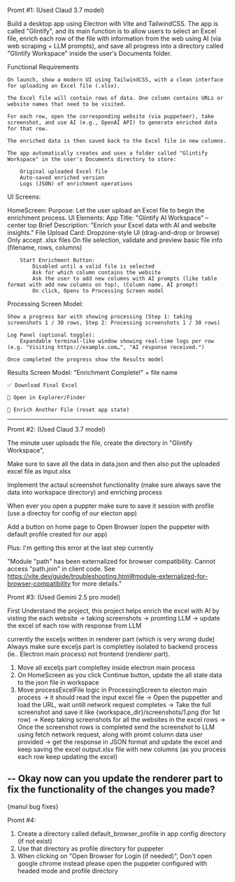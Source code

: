 Promt #1: (Used Claud 3.7 model)

Build a desktop app using Electron with Vite and TailwindCSS. The app is called "Glintify", and its main function is to allow users to select an Excel file, enrich each row of the file with information from the web using AI (via web scraping + LLM prompts), and save all progress into a directory called "Glintify Workspace" inside the user's Documents folder.


Functional Requirements

    On launch, show a modern UI using TailwindCSS, with a clean interface for uploading an Excel file (.xlsx).

    The Excel file will contain rows of data. One column contains URLs or website names that need to be visited.

    For each row, open the corresponding website (via puppeteer), take screenshot, and use AI (e.g., OpenAI API) to generate enriched data for that row.

    The enriched data is then saved back to the Excel file in new columns.

    The app automatically creates and uses a folder called "Glintify Workspace" in the user's Documents directory to store:

        Original uploaded Excel file
        Auto-saved enriched version
        Logs (JSON) of enrichment operations

UI Screens:

HomeScreen:
    Purpose: Let the user upload an Excel file to begin the enrichment process.
    UI Elements:
        App Title: "Glintify AI Workspace" – center top
        Brief Description: "Enrich your Excel data with AI and website insights."
        File Upload Card:
            Dropzone-style UI (drag-and-drop or browse)
            Only accept .xlsx files
            On file selection, validate and preview basic file info (filename, rows, columns)
        
        Start Enrichment Button:
            Disabled until a valid file is selected
            Ask for which column contains the website
            Ask the user to add new columns with AI prompts (like table format with add new columns on top), (Column name, AI prompt)
            On click, Opens to Processing Screen model

Processing Screen Model:

    Show a progress bar with showing processing (Step 1: taking screenshots 1 / 30 rows, Step 2: Processing screenshots 1 / 30 rows)

    Log Panel (optional toggle):
        Expandable terminal-like window showing real-time logs per row (e.g. "Visiting https://example.com…", "AI response received.")

    Once completed the progress show the Results model

Results Screen Model:
    "Enrichment Complete!" + file name

    ✅ Download Final Excel

    📁 Open in Explorer/Finder

    🔁 Enrich Another File (reset app state)


--------------------------

Promt #2: (Used Claud 3.7 model)

The minute user uploads the file, create the directory in "Glintify Workspace",

Make sure to save all the data in data.json and then also put the uploaded excel file as input.xlsx

Implement the actaul screenshot functionality (make sure always save the data into workspace directory) and enriching process

When ever you open a puppter make sure to save it session with profile (use a directoy for config of our electon app)

Add a button on home page to Open Browser (open the puppeter with default profile created for our app)

Plus: I'm getting this error at the last step currently

"Module "path" has been externalized for browser compatibility. Cannot access "path.join" in client code. See https://vite.dev/guide/troubleshooting.html#module-externalized-for-browser-compatibility for more details."


Promt #3: (Used Gemini 2.5 pro model)

First Understand the project, this project helps enrich the excel with AI by visting the each website -> taking screenshots -> promting LLM -> update the excel of each row with response from LLM

currently the exceljs written in renderer part (which is very wrong dude)
Always make sure exceljs part is completley isolated to backend process (ie.. Electron main process) not frontend (renderer part).

1. Move all exceljs part compleltey inside electron main process
2. On HomeScreen as you click Continue button, update the all state data to the json file in workspace
3. Move processExcelFile logic in ProcessingScreen to electon main process
-> it should read the input excel file
-> Open the puppetter and load the URL, wait untill network request completes
-> Take the full screenshot and save it like {workspace_dir}/screenshots/1.png (for 1st row)
-> Keep taking screenshots for all the websites in the excel rows
-> Once the screenshot rows is completed send the screenshot to LLM using fetch network request, along with promt column data user provided
-> get the response in JSON format and update the excel and keep saving the excel output.xlsx file with new columns (as you process each row keep updating the excel)

--
Okay now can you update the renderer part to fix the functionality of the changes you made?
--

{manul bug fixes}

Promt #4: 

1. Create a directory called default_browser_profile in app config directory (if not exist)
2. Use that directory as profile directory for puppeter
3. When clicking on "Open Browser for Login (if needed)", Don't open google chrome instead please open the puppeter configured with headed mode and profile directory

